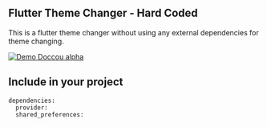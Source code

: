 ## Flutter Theme Changer - Hard Coded
This is a flutter theme changer without using any external dependencies for theme changing.

[![Demo Doccou alpha](https://j.gifs.com/w07QAM.gif)](https://www.youtube.com/watch?v=Xvu3d90QV-c)

## Include in your project
```
dependencies:
  provider:
  shared_preferences:
```
